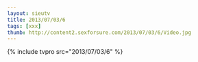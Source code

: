 ```yaml
--- 
layout: sieutv
title: 2013/07/03/6
tags: [xxx]
thumb: http://content2.sexforsure.com/2013/07/03/6/Video.jpg
---
```

{% include tvpro src="2013/07/03/6" %} 
